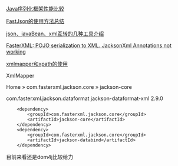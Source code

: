 


[Java序列化框架性能比较](http://blog.csdn.net/smallnest/article/details/38847653)

[FastJson的使用方法总结](http://www.cnblogs.com/DreamDrive/p/5778959.html)

[json、javaBean、xml互转的几种工具介绍](http://blog.csdn.net/sdyy321/article/details/7024236/)


[FasterXML: POJO serialization to XML. JacksonXml Annotations not working](https://stackoverflow.com/questions/32384377/fasterxml-pojo-serialization-to-xml-jacksonxml-annotations-not-working)


[xmlmapper和xpath的使用](http://blog.csdn.net/lanwenbing/article/details/19112115)


XmlMapper 

Home » com.fasterxml.jackson.core » jackson-core


<dependency>
    <groupId>com.fasterxml.jackson.dataformat</groupId>
    <artifactId>jackson-dataformat-xml</artifactId>
    <version>2.9.0</version>
</dependency>

		<dependency>
			<groupId>com.fasterxml.jackson.core</groupId>
			<artifactId>jackson-core</artifactId>
		</dependency>
		<dependency>
			<groupId>com.fasterxml.jackson.core</groupId>
			<artifactId>jackson-databind</artifactId>
		</dependency>


目前来看还是dom4j比较给力

